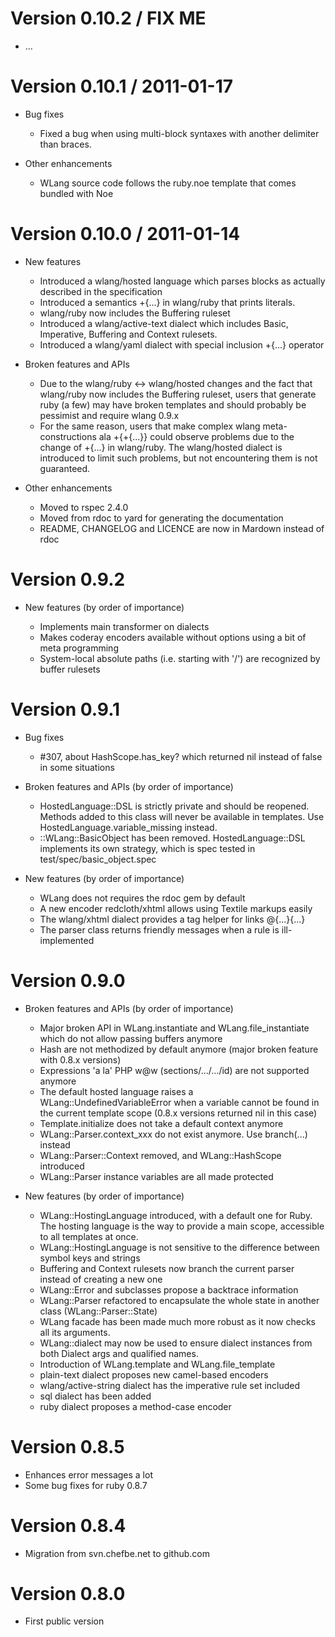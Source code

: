 # Version 0.10.2 / FIX ME

* ...

# Version 0.10.1 / 2011-01-17

* Bug fixes

  * Fixed a bug when using multi-block syntaxes with another delimiter than braces.

* Other enhancements

  * WLang source code follows the ruby.noe template that comes bundled with Noe

# Version 0.10.0 / 2011-01-14

* New features

  * Introduced a wlang/hosted language which parses blocks as actually described in the specification
  * Introduced a semantics +{...} in wlang/ruby that prints literals.
  * wlang/ruby now includes the Buffering ruleset
  * Introduced a wlang/active-text dialect which includes Basic, Imperative, Buffering and Context rulesets.
  * Introduced a wlang/yaml dialect with special inclusion +{...} operator 

* Broken features and APIs

  * Due to the wlang/ruby <-> wlang/hosted changes and the fact that wlang/ruby now includes the 
    Buffering ruleset, users that generate ruby (a few) may have broken templates and should probably
    be pessimist and require wlang 0.9.x
  * For the same reason, users that make complex wlang meta-constructions ala +{+{...}} could observe
    problems due to the change of +{...} in wlang/ruby. The wlang/hosted dialect is introduced to limit
    such problems, but not encountering them is not guaranteed.

* Other enhancements

  * Moved to rspec 2.4.0
  * Moved from rdoc to yard for generating the documentation
  * README, CHANGELOG and LICENCE are now in Mardown instead of rdoc

# Version 0.9.2

* New features (by order of importance)

  * Implements main transformer on dialects
  * Makes coderay encoders available without options using a bit of meta programming
  * System-local absolute paths (i.e. starting with '/') are recognized by buffer rulesets

# Version 0.9.1

* Bug fixes

  * #307, about HashScope.has_key? which returned nil instead of false in some situations

* Broken features and APIs (by order of importance)

  * HostedLanguage::DSL is strictly private and should be reopened. Methods added to this class
    will never be available in templates. Use HostedLanguage.variable_missing instead. 
  * ::WLang::BasicObject has been removed. HostedLanguage::DSL implements its own strategy, which
    is spec tested in test/spec/basic_object.spec

* New features (by order of importance)

  * WLang does not requires the rdoc gem by default
  * A new encoder redcloth/xhtml allows using Textile markups easily
  * The wlang/xhtml dialect provides a tag helper for links @{...}{...}
  * The parser class returns friendly messages when a rule is ill-implemented

# Version 0.9.0

* Broken features and APIs (by order of importance)

  * Major broken API in WLang.instantiate and WLang.file_instantiate which do not allow passing
    buffers anymore
  * Hash are not methodized by default anymore (major broken feature with 0.8.x versions)
  * Expressions 'a la' PHP w@w (sections/.../.../id) are not supported anymore
  * The default hosted language raises a WLang::UndefinedVariableError when a variable cannot be
    found in the current template scope (0.8.x versions returned nil in this case)
  * Template.initialize does not take a default context anymore
  * WLang::Parser.context_xxx do not exist anymore. Use branch(...) instead
  * WLang::Parser::Context removed, and WLang::HashScope introduced
  * WLang::Parser instance variables are all made protected

* New features (by order of importance)

  * WLang::HostingLanguage introduced, with a default one for Ruby. The hosting language
    is the way to provide a main scope, accessible to all templates at once.
  * WLang::HostingLanguage is not sensitive to the difference between symbol keys and strings
  * Buffering and Context rulesets now branch the current parser instead of creating a new one
  * WLang::Error and subclasses propose a backtrace information
  * WLang::Parser refactored to encapsulate the whole state in another class (WLang::Parser::State)
  * WLang facade has been made much more robust as it now checks all its arguments.
  * WLang::dialect may now be used to ensure dialect instances from both Dialect args and qualified names.
  * Introduction of WLang.template and WLang.file_template
  * plain-text dialect proposes new camel-based encoders
  * wlang/active-string dialect has the imperative rule set included
  * sql dialect has been added
  * ruby dialect proposes a method-case encoder

# Version 0.8.5

* Enhances error messages a lot
* Some bug fixes for ruby 0.8.7

# Version 0.8.4

* Migration from svn.chefbe.net to github.com

# Version 0.8.0

* First public version